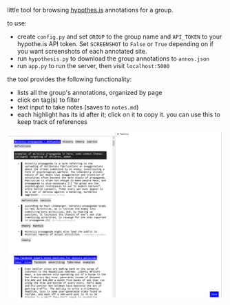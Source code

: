 little tool for browsing [hypothes.is](https://hypothes.is) annotations for a group.

to use:

- create `config.py` and set `GROUP` to the group name and `API_TOKEN` to your hypothe.is API token. Set `SCREENSHOT` to `False` or `True` depending on if you want screenshots of each annotated site.
- run `hypothesis.py` to download the group annotations to `annos.json`
- run `app.py` to run the server, then visit `localhost:5000`

the tool provides the following functionality:

- lists all the group's annotations, organized by page
- click on tag(s) to filter
- text input to take notes (saves to `notes.md`)
- each highlight has its id after it; click on it to copy it. you can use this to keep track of references

![](shot.png)
